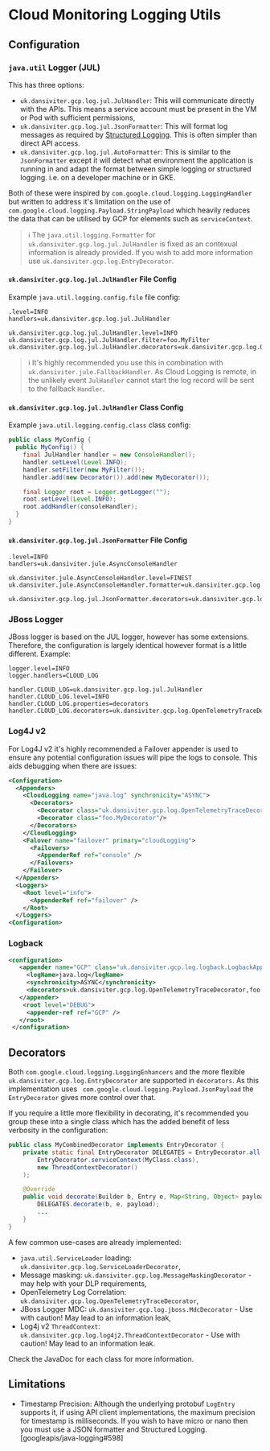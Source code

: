 # Cloud Monitoring Logging Utils #

## Configuration ##

### `java.util` Logger (JUL) ###

This has three options:
* `uk.dansiviter.gcp.log.jul.JulHandler`: This will communicate directly with the APIs. This means a service account must be present in the VM or Pod with sufficient permissions,
* `uk.dansiviter.gcp.log.jul.JsonFormatter`: This will format log messages as required by [Structured Logging](https://cloud.google.com/logging/docs/structured-logging). This is often simpler than direct API access.
* `uk.dansiviter.gcp.log.jul.AutoFormatter`: This is similar to the `JsonFormatter` except it will detect what environment the application is running in and adapt the format between simple logging or structured logging. i.e. on a developer machine or in GKE.

Both of these were inspired by `com.google.cloud.logging.LoggingHandler` but written to address it's limitation on the use of `com.google.cloud.logging.Payload.StringPayload` which heavily reduces the data that can be utilised by GCP for elements such as `serviceContext`.

> :information_source: The `java.util.logging.Formatter` for `uk.dansiviter.gcp.log.jul.JulHandler` is fixed as an contexual information is already provided. If you wish to add more information use `uk.dansiviter.gcp.log.EntryDecorator`.

#### `uk.dansiviter.gcp.log.jul.JulHandler` File Config ####

Example `java.util.logging.config.file` file config:

```
.level=INFO
handlers=uk.dansiviter.gcp.log.jul.JulHandler

uk.dansiviter.gcp.log.jul.JulHandler.level=INFO
uk.dansiviter.gcp.log.jul.JulHandler.filter=foo.MyFilter
uk.dansiviter.gcp.log.jul.JulHandler.decorators=uk.dansiviter.gcp.log.OpenTelemetryTraceDecorator,foo.MyDecorator
```

> :information_source: It's highly recommended you use this in combination with `uk.dansiviter.jule.FallbackHandler`. As Cloud Logging is remote, in the unlikely event `JulHandler` cannot start the log record will be sent to the fallback `Handler`.

#### `uk.dansiviter.gcp.log.jul.JulHandler` Class Config ####

Example `java.util.logging.config.class` class config:

```java
public class MyConfig {
  public MyConfig() {
    final JulHandler handler = new ConsoleHandler();
    handler.setLevel(Level.INFO);
    handler.setFilter(new MyFilter());
    handler.add(new Decorator()).add(new MyDecorator());

    final Logger root = Logger.getLogger("");
    root.setLevel(Level.INFO);
    root.addHandler(consoleHandler);
  }
}
```

#### `uk.dansiviter.gcp.log.jul.JsonFormatter` File Config ####

```
.level=INFO
handlers=uk.dansiviter.jule.AsyncConsoleHandler

uk.dansiviter.jule.AsyncConsoleHandler.level=FINEST
uk.dansiviter.jule.AsyncConsoleHandler.formatter=uk.dansiviter.gcp.log.jul.JsonFormatter

uk.dansiviter.gcp.log.jul.JsonFormatter.decorators=uk.dansiviter.gcp.log.OpenTelemetryTraceDecorator
```

### JBoss Logger ###

JBoss logger is based on the JUL logger, however has some extensions. Therefore, the configuration is largely identical however format is a little different. Example:

```
logger.level=INFO
logger.handlers=CLOUD_LOG

handler.CLOUD_LOG=uk.dansiviter.gcp.log.jul.JulHandler
handler.CLOUD_LOG.level=INFO
handler.CLOUD_LOG.properties=decorators
handler.CLOUD_LOG.decorators=uk.dansiviter.gcp.log.OpenTelemetryTraceDecorator,foo.MyDecorator
```

### Log4J v2 ###

For Log4J v2 it's highly recommended a Failover appender is used to ensure any potential configuration issues will pipe the logs to console. This aids debugging when there are issues:

```xml
<Configuration>
  <Appenders>
    <CloudLogging name="java.log" synchronicity="ASYNC">
      <Decorators>
        <Decorator class="uk.dansiviter.gcp.log.OpenTelemetryTraceDecorator"/>
        <Decorator class="foo.MyDecorator"/>
      </Decorators>
    </CloudLogging>
    <Falover name="failover" primary="cloudLogging">
      <Failovers>
        <AppenderRef ref="console" />
      </Failovers>
    </Failover>
  </Appenders>
  <Loggers>
    <Root level="info">
      <AppenderRef ref="failover" />
    </Root>
  </Loggers>
<Configuration>
```

### Logback ###

```xml
<configuration>
   <appender name="GCP" class="uk.dansiviter.gcp.log.logback.LogbackAppender">
     <logName>java.log</logName>
     <synchronicity>ASYNC</synchronicity>
     <decorators>uk.dansiviter.gcp.log.OpenTelemetryTraceDecorator,foo.MyDecorator</decorators>
   </appender>
    <root level="DEBUG">
     <appender-ref ref="GCP" />
   </root>
 </configuration>
```

## Decorators ##

Both `com.google.cloud.logging.LoggingEnhancers` and the more flexible `uk.dansiviter.gcp.log.EntryDecorator` are supported in `decorators`. As this implementation uses ` com.google.cloud.logging.Payload.JsonPayload` the `EntryDecorator` gives more control over that.

If you require a little more flexibility in decorating, it's recommended you group these into a single class which has the added benefit of less verbosity in the configuration:

```java
public class MyCombinedDecorator implements EntryDecorator {
	private static final EntryDecorator DELEGATES = EntryDecorator.all(
		EntryDecorator.serviceContext(MyClass.class),
		new ThreadContextDecorator()
	);

	@Override
	public void decorate(Builder b, Entry e, Map<String, Object> payload) {
		DELEGATES.decorate(b, e, payload);
		...
	}
}
```

A few common use-cases are already implemented:

* `java.util.ServiceLoader` loading: `uk.dansiviter.gcp.log.ServiceLoaderDecorator`,
* Message masking: `uk.dansiviter.gcp.log.MessageMaskingDecorator` - may help with your DLP requirements,
* OpenTelemetry Log Correlation: `uk.dansiviter.gcp.log.OpenTelemetryTraceDecorator`,
* JBoss Logger MDC: `uk.dansiviter.gcp.log.jboss.MdcDecorator` - Use with caution! May lead to an information leak,
* Log4j v2 `ThreadContext`: `uk.dansiviter.gcp.log.log4j2.ThreadContextDecorator` - Use with caution! May lead to an information leak.

Check the JavaDoc for each class for more information.


## Limitations

* Timestamp Precision: Although the underlying protobuf `LogEntry` supports it, if using API client implementations, the maximum precision for timestamp is milliseconds. If you wish to have micro or nano then you must use a JSON formatter and Structured Logging. [googleapis/java-logging#598]
